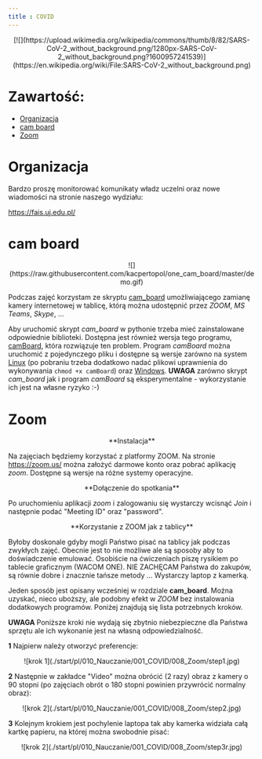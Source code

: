 ```yaml
---
title : COVID
---
```


<center>
[![](https://upload.wikimedia.org/wikipedia/commons/thumb/8/82/SARS-CoV-2_without_background.png/1280px-SARS-CoV-2_without_background.png?1600957241539)](https://en.wikipedia.org/wiki/File:SARS-CoV-2_without_background.png)
</center>



# Zawartość:

* [Organizacja](#organizacja)
* [cam board](#cam-board)
* [Zoom](#zoom)



# Organizacja

Bardzo proszę monitorować komunikaty władz uczelni
oraz nowe wiadomości na stronie naszego wydziału:

<https://fais.uj.edu.pl/>


# cam board

<center>
![](https://raw.githubusercontent.com/kacpertopol/one_cam_board/master/demo.gif)
</center>

Podczas zajęć korzystam ze skryptu [cam_board](https://github.com/kacpertopol/cam_board)
umożliwiającego zamianę kamery internetowej w tablicę, którą można udostępnić
przez *ZOOM*, *MS Teams*, *Skype*, ...

Aby uruchomić skrypt *cam_board* w pythonie trzeba mieć zainstalowane odpowiednie biblioteki. 
Dostępna jest również wersja tego programu, [camBoard](https://github.com/kacpertopol/one_cam_board),
która rozwiązuje ten problem. Program *camBoard* można uruchomić z pojedynczego pliku i dostępne są 
wersje zarówno na system [Linux](https://github.com/kacpertopol/one_cam_board/releases/download/0.1/camBoard)
(po pobraniu trzeba dodatkowo nadać plikowi uprawnienia do wykonywania `chmod +x camBoard`)
oraz [Windows](https://github.com/kacpertopol/one_cam_board/releases/download/0.1/camBoard.exe).
**UWAGA** zarówno skrypt *cam_board* jak i program *camBoard* są eksperymentalne - wykorzystanie
ich jest na własne ryzyko :-)



# Zoom

<center>
**Instalacja**
</center>

Na zajęciach będziemy korzystać z platformy ZOOM. 
Na stronie <https://zoom.us/>
można założyć darmowe konto oraz pobrać aplikację *zoom*. Dostępne
są wersje na różne systemy operacyjne.

<center>
**Dołączenie do spotkania**
</center>

Po uruchomieniu aplikacji *zoom* i zalogowaniu się
wystarczy wcisnąć *Join* i następnie podać "Meeting ID"
oraz "password". 

<center>
**Korzystanie z ZOOM jak z tablicy**
</center>

Byłoby doskonale gdyby mogli Państwo pisać na tablicy jak podczas
zwykłych zajęć. Obecnie jest to nie możliwe ale są sposoby aby to
doświadczenie emulować.
Osobiście na ćwiczeniach piszę rysikiem po tablecie graficznym (WACOM ONE). 
NIE ZACHĘCAM Państwa do zakupów, są równie dobre i znacznie tańsze metody ...
Wystarczy laptop z kamerką.

Jeden sposób jest opisany wcześniej w rozdziale **cam_board**. 
Można uzyskać, nieco uboższy, ale podobny efekt w *ZOOM* bez
instalowania dodatkowych programów. Poniżej znajdują się
lista potrzebnych kroków.

**UWAGA** Poniższe kroki nie wydają się zbytnio niebezpieczne
dla Państwa sprzętu ale ich wykonanie jest na własną odpowiedzialność.

**1** Najpierw należy otworzyć preferencje:

<center>
![krok 1](./start/pl/010_Nauczanie/001_COVID/008_Zoom/step1.jpg)
</center>

**2** Następnie w zakładce "Video" można obrócić (2 razy) obraz z kamery
o $90$ stopni (po zajęciach obrót o $180$ stopni powinien przywrócić 
normalny obraz):

<center>
![krok 2](./start/pl/010_Nauczanie/001_COVID/008_Zoom/step2.jpg)
</center>

**3** Kolejnym krokiem jest pochylenie laptopa tak aby kamerka widziała całą kartkę papieru,
na której można swobodnie pisać:

<center>
![krok 2](./start/pl/010_Nauczanie/001_COVID/008_Zoom/step3r.jpg)
</center>





